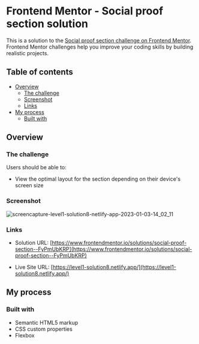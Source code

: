 # Frontend Mentor - Social proof section solution

This is a solution to the [Social proof section challenge on Frontend Mentor](https://www.frontendmentor.io/challenges/social-proof-section-6e0qTv_bA). Frontend Mentor challenges help you improve your coding skills by building realistic projects.

## Table of contents

- [Overview](#overview)
  - [The challenge](#the-challenge)
  - [Screenshot](#screenshot)
  - [Links](#links)
- [My process](#my-process)
  - [Built with](#built-with)

## Overview

### The challenge

Users should be able to:

- View the optimal layout for the section depending on their device's screen size

### Screenshot

![screencapture-level1-solution8-netlify-app-2023-01-03-14_02_11](https://user-images.githubusercontent.com/76922296/210353523-03577416-f574-4b30-861b-dc476b5802b7.png)

### Links

- Solution URL: [https://www.frontendmentor.io/solutions/social-proof-section--FyPmUbKRP](https://www.frontendmentor.io/solutions/social-proof-section--FyPmUbKRP)

- Live Site URL: [https://level1-solution8.netlify.app/](https://level1-solution8.netlify.app/)

## My process

### Built with

- Semantic HTML5 markup
- CSS custom properties
- Flexbox
